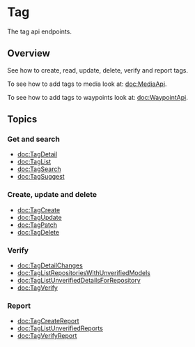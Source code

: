 # Tag

The tag api endpoints.

## Overview

See how to create, read, update, delete, verify and report tags.

To see how to add tags to media look at: <doc:MediaApi>. 

To see how to add tags to waypoints look at: <doc:WaypointApi>. 

## Topics

### Get and search

- <doc:TagDetail>
- <doc:TagList>
- <doc:TagSearch>
- <doc:TagSuggest>

### Create, update and delete

- <doc:TagCreate>
- <doc:TagUpdate>
- <doc:TagPatch>
- <doc:TagDelete>

### Verify

- <doc:TagDetailChanges>
- <doc:TagListRepositoriesWithUnverifiedModels>
- <doc:TagListUnverifiedDetailsForRepository>
- <doc:TagVerify>

### Report

- <doc:TagCreateReport>
- <doc:TagListUnverifiedReports>
- <doc:TagVerifyReport>
